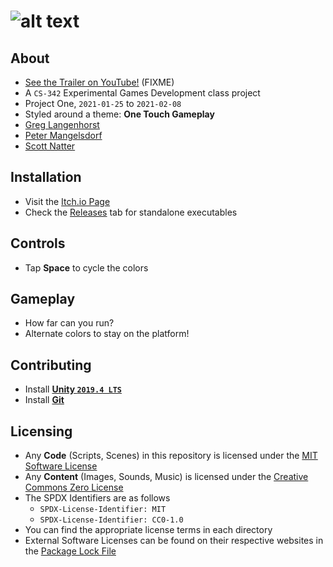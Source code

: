 
# ![alt text](https://github.com/[Scott-Natter]/[ColorRunner]/blob/[master]/ColorRunnerTitleClear.png?raw=true "Color Runner")

## About
- [See the Trailer on YouTube!]() (FIXME)
- A `CS-342` Experimental Games Development class project
- Project One, `2021-01-25` to `2021-02-08`
- Styled around a theme: **One Touch Gameplay**
- [Greg Langenhorst](https://github.com/glangenhorst/)
- [Peter Mangelsdorf](https://github.com/peter201943/)
- [Scott Natter](https://github.com/Scott-Nat)

## Installation
- Visit the [Itch.io Page](https://greglangenhorst.itch.io/colorrunner)
- Check the [Releases](https://github.com/glangenhorst/ColorRunner/releases/) tab for standalone executables

## Controls
- Tap **Space** to cycle the colors

## Gameplay
- How far can you run?
- Alternate colors to stay on the platform!

## Contributing
- Install [**Unity `2019.4 LTS`**](https://unity.com/releases/2019-lts)
- Install [**Git**](https://git-scm.com)

## Licensing
- Any **Code** (Scripts, Scenes) in this repository is licensed under the [MIT Software License](https://spdx.org/licenses/MIT.html)
- Any **Content** (Images, Sounds, Music) is licensed under the [Creative Commons Zero License](https://spdx.org/licenses/CC0-1.0.html)
- The SPDX Identifiers are as follows
  - `SPDX-License-Identifier: MIT`
  - `SPDX-License-Identifier: CC0-1.0`
- You can find the appropriate license terms in each directory
- External Software Licenses can be found on their respective websites in the [Package Lock File](Packages/packages-lock.json)


